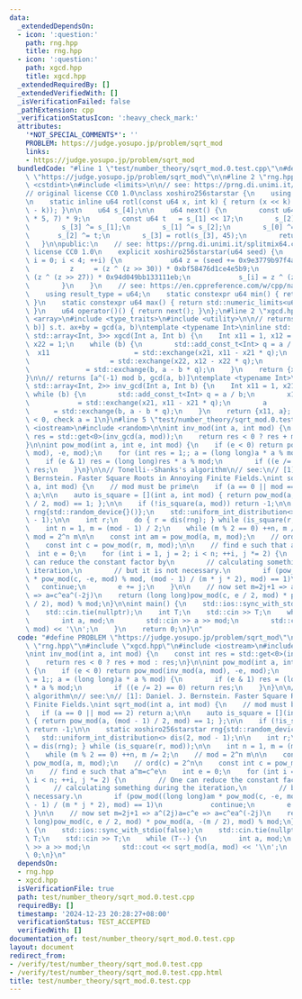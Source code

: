 ```yaml
---
data:
  _extendedDependsOn:
  - icon: ':question:'
    path: rng.hpp
    title: rng.hpp
  - icon: ':question:'
    path: xgcd.hpp
    title: xgcd.hpp
  _extendedRequiredBy: []
  _extendedVerifiedWith: []
  _isVerificationFailed: false
  _pathExtension: cpp
  _verificationStatusIcon: ':heavy_check_mark:'
  attributes:
    '*NOT_SPECIAL_COMMENTS*': ''
    PROBLEM: https://judge.yosupo.jp/problem/sqrt_mod
    links:
    - https://judge.yosupo.jp/problem/sqrt_mod
  bundledCode: "#line 1 \"test/number_theory/sqrt_mod.0.test.cpp\"\n#define PROBLEM\
    \ \"https://judge.yosupo.jp/problem/sqrt_mod\"\n\n#line 2 \"rng.hpp\"\n\n#include\
    \ <cstdint>\n#include <limits>\n\n// see: https://prng.di.unimi.it/xoshiro256starstar.c\n\
    // original license CC0 1.0\nclass xoshiro256starstar {\n    using u64 = std::uint64_t;\n\
    \n    static inline u64 rotl(const u64 x, int k) { return (x << k) | (x >> (64\
    \ - k)); }\n\n    u64 s_[4];\n\n    u64 next() {\n        const u64 res = rotl(s_[1]\
    \ * 5, 7) * 9;\n        const u64 t   = s_[1] << 17;\n        s_[2] ^= s_[0];\n\
    \        s_[3] ^= s_[1];\n        s_[1] ^= s_[2];\n        s_[0] ^= s_[3];\n \
    \       s_[2] ^= t;\n        s_[3] = rotl(s_[3], 45);\n        return res;\n \
    \   }\n\npublic:\n    // see: https://prng.di.unimi.it/splitmix64.c\n    // original\
    \ license CC0 1.0\n    explicit xoshiro256starstar(u64 seed) {\n        for (int\
    \ i = 0; i < 4; ++i) {\n            u64 z = (seed += 0x9e3779b97f4a7c15);\n  \
    \          z     = (z ^ (z >> 30)) * 0xbf58476d1ce4e5b9;\n            z     =\
    \ (z ^ (z >> 27)) * 0x94d049bb133111eb;\n            s_[i] = z ^ (z >> 31);\n\
    \        }\n    }\n    // see: https://en.cppreference.com/w/cpp/named_req/UniformRandomBitGenerator\n\
    \    using result_type = u64;\n    static constexpr u64 min() { return std::numeric_limits<u64>::min();\
    \ }\n    static constexpr u64 max() { return std::numeric_limits<u64>::max();\
    \ }\n    u64 operator()() { return next(); }\n};\n#line 2 \"xgcd.hpp\"\n\n#include\
    \ <array>\n#include <type_traits>\n#include <utility>\n\n// returns [x, y, gcd(a,\
    \ b)] s.t. ax+by = gcd(a, b)\ntemplate <typename Int>\ninline std::enable_if_t<std::is_signed_v<Int>,\
    \ std::array<Int, 3>> xgcd(Int a, Int b) {\n    Int x11 = 1, x12 = 0, x21 = 0,\
    \ x22 = 1;\n    while (b) {\n        std::add_const_t<Int> q = a / b;\n      \
    \  x11                     = std::exchange(x21, x11 - x21 * q);\n        x12 \
    \                    = std::exchange(x22, x12 - x22 * q);\n        a         \
    \              = std::exchange(b, a - b * q);\n    }\n    return {x11, x12, a};\n\
    }\n\n// returns [a^(-1) mod b, gcd(a, b)]\ntemplate <typename Int>\ninline std::enable_if_t<std::is_signed_v<Int>,\
    \ std::array<Int, 2>> inv_gcd(Int a, Int b) {\n    Int x11 = 1, x21 = 0;\n   \
    \ while (b) {\n        std::add_const_t<Int> q = a / b;\n        x11         \
    \            = std::exchange(x21, x11 - x21 * q);\n        a                 \
    \      = std::exchange(b, a - b * q);\n    }\n    return {x11, a}; // check x11\
    \ < 0, check a = 1\n}\n#line 5 \"test/number_theory/sqrt_mod.0.test.cpp\"\n#include\
    \ <iostream>\n#include <random>\n\nint inv_mod(int a, int mod) {\n    const int\
    \ res = std::get<0>(inv_gcd(a, mod));\n    return res < 0 ? res + mod : res;\n\
    }\n\nint pow_mod(int a, int e, int mod) {\n    if (e < 0) return pow_mod(inv_mod(a,\
    \ mod), -e, mod);\n    for (int res = 1;; a = (long long)a * a % mod) {\n    \
    \    if (e & 1) res = (long long)res * a % mod;\n        if ((e /= 2) == 0) return\
    \ res;\n    }\n}\n\n// Tonelli--Shanks's algorithm\n// see:\n// [1]: Daniel. J.\
    \ Bernstein. Faster Square Roots in Annoying Finite Fields.\nint sqrt_mod(int\
    \ a, int mod) {\n    // mod must be prime\n    if (a == 0 || mod == 2) return\
    \ a;\n\n    auto is_square = [](int a, int mod) { return pow_mod(a, (mod - 1)\
    \ / 2, mod) == 1; };\n\n    if (!is_square(a, mod)) return -1;\n\n    static xoshiro256starstar\
    \ rng{std::random_device{}()};\n    std::uniform_int_distribution<> dis(2, mod\
    \ - 1);\n\n    int r;\n    do { r = dis(rng); } while (is_square(r, mod));\n\n\
    \    int n = 1, m = (mod - 1) / 2;\n    while (m % 2 == 0) ++n, m /= 2;\n    //\
    \ mod = 2^n m\n\n    const int am = pow_mod(a, m, mod);\n    // ord(c) = 2^n\n\
    \    const int c = pow_mod(r, m, mod);\n\n    // find e such that a^m=c^e\n  \
    \  int e = 0;\n    for (int i = 1, j = 2; i < n; ++i, j *= 2) {\n        // One\
    \ can reduce the constant factor by\n        // calculating something during the\
    \ iteration,\n        // but it is not necessary.\n        if (pow_mod((long long)am\
    \ * pow_mod(c, -e, mod) % mod, (mod - 1) / (m * j * 2), mod) == 1)\n         \
    \   continue;\n        e += j;\n    }\n\n    // now set m=2j+1 => a^(2j)a=c^e\
    \ => a=c^ea^(-2j)\n    return (long long)pow_mod(c, e / 2, mod) * pow_mod(a, -(m\
    \ / 2), mod) % mod;\n}\n\nint main() {\n    std::ios::sync_with_stdio(false);\n\
    \    std::cin.tie(nullptr);\n    int T;\n    std::cin >> T;\n    while (T--) {\n\
    \        int a, mod;\n        std::cin >> a >> mod;\n        std::cout << sqrt_mod(a,\
    \ mod) << '\\n';\n    }\n    return 0;\n}\n"
  code: "#define PROBLEM \"https://judge.yosupo.jp/problem/sqrt_mod\"\n\n#include\
    \ \"rng.hpp\"\n#include \"xgcd.hpp\"\n#include <iostream>\n#include <random>\n\
    \nint inv_mod(int a, int mod) {\n    const int res = std::get<0>(inv_gcd(a, mod));\n\
    \    return res < 0 ? res + mod : res;\n}\n\nint pow_mod(int a, int e, int mod)\
    \ {\n    if (e < 0) return pow_mod(inv_mod(a, mod), -e, mod);\n    for (int res\
    \ = 1;; a = (long long)a * a % mod) {\n        if (e & 1) res = (long long)res\
    \ * a % mod;\n        if ((e /= 2) == 0) return res;\n    }\n}\n\n// Tonelli--Shanks's\
    \ algorithm\n// see:\n// [1]: Daniel. J. Bernstein. Faster Square Roots in Annoying\
    \ Finite Fields.\nint sqrt_mod(int a, int mod) {\n    // mod must be prime\n \
    \   if (a == 0 || mod == 2) return a;\n\n    auto is_square = [](int a, int mod)\
    \ { return pow_mod(a, (mod - 1) / 2, mod) == 1; };\n\n    if (!is_square(a, mod))\
    \ return -1;\n\n    static xoshiro256starstar rng{std::random_device{}()};\n \
    \   std::uniform_int_distribution<> dis(2, mod - 1);\n\n    int r;\n    do { r\
    \ = dis(rng); } while (is_square(r, mod));\n\n    int n = 1, m = (mod - 1) / 2;\n\
    \    while (m % 2 == 0) ++n, m /= 2;\n    // mod = 2^n m\n\n    const int am =\
    \ pow_mod(a, m, mod);\n    // ord(c) = 2^n\n    const int c = pow_mod(r, m, mod);\n\
    \n    // find e such that a^m=c^e\n    int e = 0;\n    for (int i = 1, j = 2;\
    \ i < n; ++i, j *= 2) {\n        // One can reduce the constant factor by\n  \
    \      // calculating something during the iteration,\n        // but it is not\
    \ necessary.\n        if (pow_mod((long long)am * pow_mod(c, -e, mod) % mod, (mod\
    \ - 1) / (m * j * 2), mod) == 1)\n            continue;\n        e += j;\n   \
    \ }\n\n    // now set m=2j+1 => a^(2j)a=c^e => a=c^ea^(-2j)\n    return (long\
    \ long)pow_mod(c, e / 2, mod) * pow_mod(a, -(m / 2), mod) % mod;\n}\n\nint main()\
    \ {\n    std::ios::sync_with_stdio(false);\n    std::cin.tie(nullptr);\n    int\
    \ T;\n    std::cin >> T;\n    while (T--) {\n        int a, mod;\n        std::cin\
    \ >> a >> mod;\n        std::cout << sqrt_mod(a, mod) << '\\n';\n    }\n    return\
    \ 0;\n}\n"
  dependsOn:
  - rng.hpp
  - xgcd.hpp
  isVerificationFile: true
  path: test/number_theory/sqrt_mod.0.test.cpp
  requiredBy: []
  timestamp: '2024-12-23 20:28:27+08:00'
  verificationStatus: TEST_ACCEPTED
  verifiedWith: []
documentation_of: test/number_theory/sqrt_mod.0.test.cpp
layout: document
redirect_from:
- /verify/test/number_theory/sqrt_mod.0.test.cpp
- /verify/test/number_theory/sqrt_mod.0.test.cpp.html
title: test/number_theory/sqrt_mod.0.test.cpp
---
```

